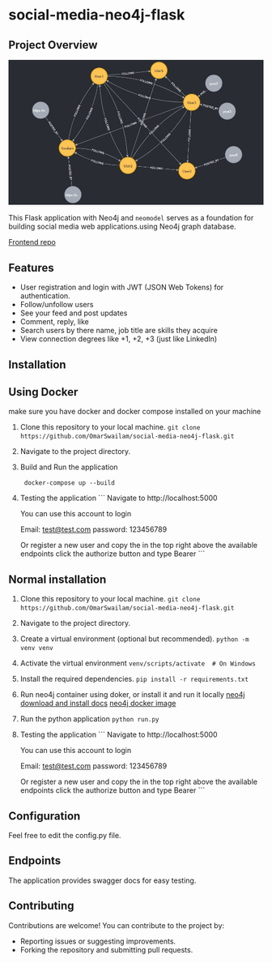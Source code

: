 # social-media-neo4j-flask
## Project Overview
![Alt text](./linkin-backend.jpeg "Optional Title")

This Flask application with Neo4j and `neomodel` serves as a foundation for building social media web applications.using Neo4j graph database.

[Frontend repo](https://github.com/OmarSwailam/linkin)

## Features

- User registration and login with JWT (JSON Web Tokens) for authentication.
- Follow/unfollow users  
- See your feed and post updates  
- Comment, reply, like  
- Search users by there name, job title are skills they acquire  
- View connection degrees like +1, +2, +3 (just like LinkedIn)  

## Installation
## Using Docker
  make sure you have docker and docker compose installed on your machine
  1. Clone this repository to your local machine.
    ```
    git clone https://github.com/OmarSwailam/social-media-neo4j-flask.git
    ```
  2. Navigate to the project directory.
  3. Build and Run the application
     ```
      docker-compose up --build
     ```
  4. Testing the application
    ```
      Navigate to http://localhost:5000

      You can use this account to login

      Email: test@test.com
      password: 123456789

      Or register a new user and copy the <access token></access>
      in the top right above the available endpoints click the authorize button and type
      Bearer <access token>
    ```
## Normal installation
  1. Clone this repository to your local machine.
    ```
    git clone https://github.com/OmarSwailam/social-media-neo4j-flask.git
    ```
  2. Navigate to the project directory.
  3. Create a virtual environment (optional but recommended).
    ```
    python -m venv venv
    ```
  4. Activate the virtual environment
    ```
    venv/scripts/activate  # On Windows
    ```

  5. Install the required dependencies.
    ```
    pip install -r requirements.txt
    ```

  6. Run neo4j container using doker, or install it and run it locally
    [neo4j download and install docs](https://neo4j.com/docs/desktop-manual/current/installation/download-installation/)
    [neo4j docker image](https://hub.docker.com/_/neo4j)

  7. Run the python application
    ```
    python run.py
    ```
  8. Testing the application
    ```
      Navigate to http://localhost:5000

      You can use this account to login

      Email: test@test.com
      password: 123456789

      Or register a new user and copy the <access token></access>
      in the top right above the available endpoints click the authorize button and type
      Bearer <access token>
    ```
## Configuration

Feel free to edit the config.py file.

## Endpoints
The application provides swagger docs for easy testing.

## Contributing

Contributions are welcome! You can contribute to the project by:

- Reporting issues or suggesting improvements.
- Forking the repository and submitting pull requests.
